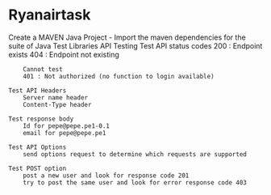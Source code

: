 # Ryanairtask

Create a MAVEN Java Project - Import the maven dependencies for the suite of Java Test Libraries 
API Testing
    Test API status codes
        200 : Endpoint exists
        404 : Endpoint not existing
  
        Cannot test
        401 : Not authorized (no function to login available)
    
    Test API Headers
        Server name header
        Content-Type header
        
    Test response body 
        Id for pepe@pepe.pe1-0.1
        email for pepe@pepe.pe1
        
    Test API Options
        send options request to determine which requests are supported 
    
    Test POST option
        post a new user and look for response code 201
        try to post the same user and look for error response code 403
    

